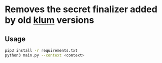 # Removes the secret finalizer added by old [klum](https://github.com/jadolg/klum) versions

## Usage

```bash
pip3 install -r requirements.txt
python3 main.py --context <context> 
```